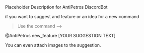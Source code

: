 Placeholder Description for AntiPetros DiscordBot


if you want to suggest and feature or an idea for a new command

> Use the command -->


@AntiPetros new_feature [YOUR SUGGESTION TEXT]

You can even attach images to the suggestion.
